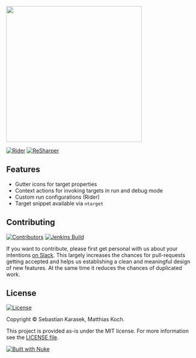 <img src="https://github.com/nuke-build/presentation/raw/master/images/logo2.png" width="360" />

[![Rider](https://img.shields.io/jetbrains/plugin/v/10803-nuke-support.svg?label=rider%20&colorB=0A7BBB&style=flat-square&logo=%20data%3Aimage%2Fpng%3Bbase64%2CiVBORw0KGgoAAAANSUhEUgAAADAAAAAsCAYAAAAjFjtnAAAAAXNSR0IArs4c6QAAAARnQU1BAACxjwv8YQUAAAAJcEhZcwAADsMAAA7DAcdvqGQAAAAZdEVYdFNvZnR3YXJlAHBhaW50Lm5ldCA0LjAuMjHxIGmVAAAEEklEQVRoQ%2B2ZS0hUURjHLSoKominVIta1aLaFYhBES1t1bLFRCAREbQKaiHpqgeEpjDjRhIFHWwzIyo6oWXqwmfkW0evr9TxNT7GcZxX%2FzPzzZk53jsyc%2B91I%2FcHB4a5%2F%2B%2B79z%2Fn3O98RzOOBKFQ6BeGlOrw%2B%2F2S0%2Bn83dXV9a6srOwSpUlKfX19yvnn5%2BelwcFBW09Pz8uamporlOJgEOgMq2R7ezuAm33Cx%2BOUTgYMqMq%2Ft7cX7O3t7QbXKJUyWgzEWFhYaMONTlJKAbUGYvh8vjBymy0Wi2J%2BXQwwxsbGvlFKAa0GGHjG8Nra2nd8lM%2B0kgGPx9OK76sSx9LSkgNrfyMQCOySTAAxodLS0uuUlqNkAPnG9%2BdfWVlxLC8vs%2FxBkskYHx%2B3Udo4CJbdoKqqKpcuy8DLmzU3N%2FeTpAJTU1MfSMZRMoBCYKHLMhwOx12YacBzkVpkeHjYRNIo6RpgsPXodrtdJOdgvdpJwknXQIyRkZE3mA2KiIP7LqJCnSGZOgMM3MBOcg5y6WaAsb6%2B%2Fp5CBDo7O5%2BSRL0BTOWhG2hpaTnt9Xr%2FURhndna2lSTqDWxtbUkk50xOTupqgDE9PV1AYZzV1VVXXl5etKyma6C8vDwTJa2GpALY1J6QjKPVAGY6l8I4mJVwR0dH9D1QMtDW1ubCjaXE0dDQIA0MDEj45f0kE0DlmMeUn4gkTUCrgYqKCpkBxszMTHID6YJq4cVU50QS7kOrAZvNJjOAZ9bPAHoWT3Nz84tIMgW0GsC%2B84rCOFjCYV5K1RpgPQo2tKbi4uLbkURJ0GoALUo3hXHQRP7BpWMRgZIBrGcPpmgjNjY3N2XtA16knb6%2BvouRJAegxUB1dXVuMCjvLCYmJspIomwA3wlVqL29PXt3d1e2t6MeD%2BTn58te3ETUGkDByMTyHKMQDmL9drv9FslSM8DAzvuRLgtgjX4miSJqDOCdugfNKMkFJElqIlmUVA0w0PdPkISDmQk3NjZmk0SGkgF0tq2VlZWm2ECpNFmtVtPi4uJzLN8fuD8pRdBa%2BIaGhrIodZR0DKCk5WBafSTj4IEmMeWnSCagZEANmBEPVsEDShsnHQOM%2Fv7%2BLyQTQPKvJBHQwwCqjhet%2Bn1KKZKuAfQg51GH%2F5KUw5bS6OjoHZJxtBjAr876q14ssxuUTk66Bhg4dNzECYzUcbAv7KCPukCyCGoMIPcaGjYrK6NIEa33ycBb%2FRhtgClx4EEu0%2BWkoPo83B%2FHBo59QqzZbH4LE7UHjbq6ulpsjM9QJEwFBQWPlHoqAwMDAwMDAwODo0hJScnZoqKic3oOHPST%2Fs9Md1wulxMjrNfAuZYdbK5S%2BsNH6UCjBfZ3HJgwDKQMDLzGKNRrwECh2%2B0WjpUGimRk%2FAdgThdOY4UJ9QAAAABJRU5ErkJggg%3D%3D)](https://plugins.jetbrains.com/plugin/10803-nuke-support)
[![ReSharper](https://img.shields.io/resharper/v/ReSharper.Nuke.svg?label=resharper%20&colorB=0A7BBB&style=flat-square&logo=%20data%3Aimage%2Fpng%3Bbase64%2CiVBORw0KGgoAAAANSUhEUgAAADIAAAAxCAYAAACYq%2FofAAAAAXNSR0IArs4c6QAAAARnQU1BAACxjwv8YQUAAAAJcEhZcwAADsMAAA7DAcdvqGQAAAAZdEVYdFNvZnR3YXJlAHBhaW50Lm5ldCA0LjAuMjHxIGmVAAAE%2BElEQVRoQ%2B2Ya0hkZRzG3d1oWehLLQS2QRC1tEWflhLqU0QgsbAb6ZesiL5KXxKE3GBa86uE0IdWiTJq8BLGMiqapnjDYfAy3jCv6XgfZC7explxnJ73zDPvnOM7M%2BtlslrOD%2F7InOc5%2F%2Ff8z3mvZplkgJKSkuzS0tIb8bBYLC9RMoDr1%2FW%2B4uLiG5RUDg8PFxCek4Tf7%2Fe4XK7W0dHRosbGxieZ6tg4nU7%2F3t5eNB67u7tBSpK8vLwr29vbXr1veno6Ci7QYgSCT6inJRQK7UxNTd3F23ucKR%2FGBbyMAG%2FXWFpaClCT2Gy2F4PBIB0x0FYbZRXoZyokzszMTFdtbe0Vpk1JTU3NawcHB7wrBn7XU5a0tLS8Q1kyNDRko6wCPSOFCCYnJ2uYNiXLy8tv0y4ZHx%2F%2FnrIEL6aIsmRlZeUzyirQM1YI3mxodXX1OaZOCvr517RLPB7PR5QlGH9WyhIM%2BDzKKtCVQtCHf8Cfi0ejsLDwGfTdj2dnZ23hcPgQ1xRQSAVTayDXbYQ1Hmtra7u0SlDc4djYWEQfW1tbVBNMTExoWldX1wzTJ4CetBDKKbHb7Rb4eEeCjY2NOVo04PmCUsbAyzC0oYHrpyokNzf3Mvp7mLdIcO%2F%2FqxAButdPvEVyHoWg3cwWgi8yy1skSQr5HOEXEYlEDOuHAIteAN3Rrw8Qoizx%2BXzbcd3tdjuZPoHwxKwJjlNIX1%2FfG3gwZZBgsI%2FSooAuoXyd9vb2IsoSDOp6yhp4nmggEHiBcnLgO1EhdXV1l3p7ewuwrdik3QC%2B0pe0KmBK7aFNQzzg8PDwNcoSfJE%2FaNHA9iRUWVn5LOXkwKcUsrm5GcEqGjwaIyMjwZ2dnaB4gGSguHB1dfV1pjaQn59%2Fyev1TtCqgd%2FRqqqqp2iRrK%2Bv0xFjf39%2FlVJq4FMKOQ3oZtH%2B%2Fv57TKsgti94QXTHwKCdpCzBzvgaZQm%2Bsp1yauA7cyFic4civmXKpGBVfpV2CRZCB2XJ4OBgLmUJvtx3lFMD35kKwf5nrbOz8w5SKdtrdMGfEZsi8Pa3eYsE1%2Ffiui6UJV3MdnF9YWHhPtMbge%2FUhSwuLkYKCgqymUoBDT%2BgNWOgkF%2BY3gg0pRDMEn%2FOzc3d1we6zwZlA5gqq5lK4V8vBA%2BgTL%2BYJt%2FD9QgtEnSZcFtb2y3aDPwnCxHMz88bFqo4WHVXm5ubL9MmQZ4yRAdW7yFaJVjgQkLTB44BDsoSjA%2B33oMZ7C7TG4H32IWUlZVlo9st0WYAx9UfaVMoLy9%2FCznpjIFV%2FnfKku7u7luUJVi7fqWcHniPXYgAjd1Bb6IzgVhHcFb5lDYD2La8S5sEC6zSBh76K8oSLMCfUE4PvCcqxGKxXMTgV05vAhyGvHj7ypYDW5NvaJFg2v6AsgRH3t8oSyoqKm5TTg%2B8JypE0NDQcBVvWVkXBCiylTYJthx1lCXYmrxJWYKd7V%2BUNfhflMcopwfGExciwEz1figUEud0Q4hrDofjQ9o0XC6XT%2B%2FBnixKSYJj9FVMGjt6Hwa2W%2BzRaEkPnvsmHjxHH7j2POW04Mu83tHRkXM0rFbrK7Ro9PT03NTr9fX1OZQk4v9ira2thjzY4r9M2cTExMTExMTExMTkEaSpqemB3W5fznTg2LrMJs6HgYEB5YSYKdjE%2BfDIFOJ0Ol1sN%2BOwifMB7T2Bc%2FrT%2F0SwCZOHk5X1N%2Fu%2FydjP06PFAAAAAElFTkSuQmCC)](https://resharper-plugins.jetbrains.com/packages/ReSharper.Nuke/)

## Features

- Gutter icons for target properties
- Context actions for invoking targets in run and debug mode
- Custom run configurations (Rider)
- Target snippet available via `ntarget`

 ## Contributing

[![Contributors](https://img.shields.io/github/contributors/nuke-build/extensions.svg?style=flat-square&label=contributors&logo=data%3Aimage%2Fpng%3Bbase64%2CiVBORw0KGgoAAAANSUhEUgAAAFgAAABACAYAAACeELDCAAAAAXNSR0IArs4c6QAAAARnQU1BAACxjwv8YQUAAAAJcEhZcwAAHYcAAB2HAY%2Fl8WUAAAAZdEVYdFNvZnR3YXJlAHBhaW50Lm5ldCA0LjAuMTnU1rJkAAAEFUlEQVR4Xu2bjY3UMBCFrwRKoAQ6gA6gA64D6AA6gA6gA%2BgAOoAOjg6gg2XeSl7lfN%2FGdjweR9E%2B6ZNO7%2BIZjzc%2Fjr17dzqdtvLc%2BGD8MJL0tzz9j9rsmSH1oFnBO6MkHUNt98iwetAs8MWolY6lGHtiaD1ortDSmaTPBsXaA8PrQfMKb4ytUluKOZOQetC8woOxVWpLMWcSUg%2BawL3RK8Wg2DMIqwdN4JfRK8Wg2DMIqwfNjBeGlxSLcqzx1vhm5PNTefoftVkjtB40M94bXlIsykFogv%2FXKEnH6FiKQYTWg2bGV8NLikU5luis2HIJq03NFRJaD5oZPw0vKRblSHhcvqVBjqynaoBrLtNaKRblEBoYj1yKsTbIUfWcQTPDW5RDiynehV9boPEW5biAZoa3KIdmBN5STMrlLcpxAc0Mb%2BXxe15ZS6JXWm%2Fl8R%2BBZsboh0LPK2tJ9Eq7u4fcyGnNK2O0lGOZc3fTtI%2BGl%2FKJ%2BXdjtJRjmXNkPU9AM8NjbpqUP9mjtMw5sp4noAn8MXr121jGjLg9JOW3iRH1IGgCI5b3PC%2FVkpRrmXt3y5Wi51NX2zye59O8JHrae9eDoHkF7y2W2QPsXQ%2BC5gra8GvVtU1Cz1fjkq5t8XjWg6BZoGUeuTZPjBb1QXjVg6BZQc2idWmOGC3qQ8KjHgTNSjQHpJmAvOL80IjUP4P6sKS3HgTNjGfGS0PbMp8M7YeJtV0H3fPScWq3x4ecplnqW%2Brn2pqIak3HaQzUTmOiscnjPgJN47Whb714LcRQgbMH2Cu%2FxkhjpTHLczwaYH0a%2BmRGPN1p5Z8ux1FSrjz%2FqDo1hpczOyXTJTx62pRfTj3z0Fbltyj1ZaQ0luecSubx2lij6CKXmvXh3iuZ1322JJqgz1iuFC1z3x49KFmU9EHmhUZcPbQoE3VSnZNFKl82FB5Lh9dEizKRy6TnhJGiV82RZzGdvVG3h7OUMFr0VjRiTkxzX%2BUOlZJGi85iPeX1OuslxcpnDiL07JWUdIboq03yPAZZMSh%2B6L03Ke%2FEbDQ%2F7RlktaUH6TTQnIzOPm0otkpt6MydCpo7QPdPrR%2FUnM06RsfSPXc6aO4IDVpJuxzYBJqBaNqkdVX9TFWrUFr2S%2BuuomYBSscs2yiGYimmYk%2B9baA5iDSQGoAtPxHolXIqdxp46qM7aDqhs1PF6Hu6o5dCt0h9Ut%2FUx81bQiXQ7EQr%2ByO%2BUD1a6jPuSvSA5kY0%2F5xx6XtLNbjNpdHcgO5tR5NqolqbQLORyL21aNFeXhNoNhK2eD1BtEnQBJqNHF1UczVoNnJ0Uc3VoNnI0UU1V4NmI0cX1VwNmo0cXVRzNWg2cnRRzdWg2cjRRTVXg2YjRxfVXA2aN%2FxA84YfaN7wA80bXpzu%2FgPmTK3HK79ikgAAAABJRU5ErkJggg%3D%3D)](https://github.com/nuke-build/nuke/graphs/contributors)
[![Jenkins Build](https://img.shields.io/jenkins/s/https/jenkins.nuke.build/job/nuke-build/job/resharper/job/develop.svg?style=flat-square&label=jenkins&logo=%20data%3Aimage%2Fpng%3Bbase64%2CiVBORw0KGgoAAAANSUhEUgAAACgAAAAoCAYAAACM%2FrhtAAAAAXNSR0IArs4c6QAAAARnQU1BAACxjwv8YQUAAAAJcEhZcwAADsMAAA7DAcdvqGQAAAAZdEVYdFNvZnR3YXJlAHBhaW50Lm5ldCA0LjAuMjHxIGmVAAAGBklEQVRYR82YfayWcxjHT%2B%2BnkuQlU2e9iE6MiJS%2FakOLFCvOJHGY1kRYRqNh2LAOUXZaTJFWMubloGYtm7Nl8tZ0hlUzJ0dFRVGhF53j8%2F093%2Ftxnufc9%2FNyTjbf7bvf77qu73Xd93M%2Fv%2Fv3cpe0BU1NTaWNjY0Xw2nwSbgMroK1cD38BK5BtxTeT380bSen%2FzfgAj250G1wLTyIHQtih%2BE%2BeMSuAOxf4bOwzCWPDajdjaKPwX2pS2UC%2Fx9wGd0K2v607Z3XHrsvvAJWwXrr%2F4T3Rbo2gSKnU%2BwbFc4G%2FqNwETzF8pwgRTc8Gf7g%2FDdhF4eLB8m9o2LZwL8fjre0KJCuobLKdd6gaedQcSB5pYpkA%2F9fcJRlrQJlOlFjtevNsrtwkNQfHlWBbOCfYVmbQKkTqPUjPAD72J0fiLvCFanbyYSLtRg3%2BE6DI5AMgR3sjgU61R8I9QJNcd35DucH4reVlATiYy3VUzgf%2B%2BNUJI0BDseC%2BPSULNTa43YvTaklyUCoCTUfKqSlHYL%2Bd3gEvgofgnNDoRxAUw4Xkb%2BU9rtQEdCfYEkyED1tfSyIC%2F2trUmZjRNDcitAyQ7kL3Tt%2FH8zonckTgLxWkulHQ%2FvsJkGPq02NchzTh9oytF8RHsD1OqzzqFkIArzUxKIT7U0EWietzY9FdHXSvIh7vTqgX0mPAS%2FhZvhboeSgWi5iseBmMZaD0sTgWak9cvtkq%2FavvPsCsCeZ%2F%2FfUCtT7pUF7SNKiAPJDZYlAllHtWg%2Fhwdh2BjQjnWNBbYrYR2slT8Cdm%2FFE4Gg%2BUvym9sAYodoeloaCzTacmm79bVzZspPV%2Buw%2Fkrd9NlwDvwF6qlp87DD%2BoGhUBwI3mTROpoL7XtYvgjYVwdxDAhrj7gGhq0Y7VY42GHVuhTqhrbAvvIh6wz1JmvaUc6gIM4GsY4Ed8Bt9I%2BTkLYdbZkSI2Df45REINM6exJti%2B0Ufm2zVKcepm%2BG%2Fkv2xy95BC6wYB7sAXWzsx3TAN4G70SSf7bPA%2BrMgoL2hyfb95Yc2N2CKBvEokGs5Bvdv9uxGZhtvrHmoOYcX6PKtsatNsTxcyfB6Ak%2BB%2B%2BFm%2BBQh1sNagyHGX8btjYJL%2Fh6mjM1lHQc2GhJSyDSuNkJd8ET7W4zqKXDlFaJ66H%2BHb3lh31zX0HtgsI4p13htHgg0BiTUHPYGfJh9qOvbX1YfwsF%2BuPdzlTNCNh6i7X7uZm2qzT0KxwLQyoRaPSo51usF%2BMz2GD7WsvyAu25cA%2FU8lYGr4R3wUnwVF9Hvu%2FhdXCxr1HYkEI4Dq4lJ0zU9KsdKgjoR8DNztUT2wh1QNL41s1vdUzr8O1wN9QbXdzZhKSwN6R9wq4A7NlQW%2FXYSRW%2FnpLG9FT4PtSKIWgVGQp%2FhkvQaD95Tdw1CgJ5nUncCzPeLuzJLvq4XWngewbqqU1DEtZl2nawFPZSPwiB%2Buj0BUKbkOQlLhdIjKaDc%2BySrwtsgDqflNsdgD0Y7nKOdtsb6H5Bq4m%2B3rIA7InWpXc9RYN8nTmExXYFYE9IucONXmR3AHYf%2BBTcADW%2B9Bdrv6e%2Fu7s1OjXqpg9wjZxnmJwg%2BTKKROeOYXYHYGuA621XbCEs6JsLukEweom0pOY%2Fi2SDJB1s3lORCNjb4XBLArBHwS2Oa0LWOaUScwDMeCvx66k9CvdL3xz43qXpZ2kyEOkwrYEeZvts4NfTehmOwexFq7kt6aOSvnBpydQ0E%2FZ7uYBG%2F1T8kYK4NpS3wp0peeEgR%2BvoXLgEbrc7AFs7lDQwV8ORUOeROrvTwCeM8W2lgGMYXG9NQUD%2FAc3r7q90Kf1Q7SunwC8Vi4D9E5xkWQD2AoezMd2SIHoAZnxoLATkaK6LlsXXXC4D%2BC%2BBL8Jq2OITHb6qUCwL%2BK8KAvqaiGM%2FEBUDasTeYD6Q94pLZAD%2FWZYE0af2txrUqHG5NHBrTI%2Bj1ecNfRYR9flXf%2F%2Fl%2BKfThu8yzYFP55l%2Fv2XjuCUVaj2osYlGN9QdjoZ6YcKGoFiQV%2BdbSwGfvj%2Fry1KbQA0te8diuLRc9nA%2BCLX3%2Bz%2BwMnVXJSX%2FACrjqI7wt59WAAAAAElFTkSuQmCC)](https://jenkins.nuke.build/blue/organizations/jenkins/nuke-build%2Fextensions/activity/)

If you want to contribute, please first get personal with us about your intentions [on Slack](https://publicslack.com/slacks/nukebuildnet/invites/new). This largely increases the chances for pull-requests getting accepted and helps us establishing a clean and meaningful design of new features. At the same time it reduces the chances of duplicated work.

## License

[![License](https://img.shields.io/github/license/nuke-build/nuke.svg?style=flat-square&logo=data%3Aimage%2Fpng%3Bbase64%2CiVBORw0KGgoAAAANSUhEUgAAAEAAAABACAYAAACqaXHeAAAAAXNSR0IArs4c6QAAAARnQU1BAACxjwv8YQUAAAAJcEhZcwAAHYcAAB2HAY%2Fl8WUAAAAZdEVYdFNvZnR3YXJlAHBhaW50Lm5ldCA0LjAuMTCtCgrAAAADB0lEQVR4XtWagXETMRREUwIlUAIlUAodQAl0AJ1AB9BB6AA6gA6MduKbkX%2BevKecNk525jHO3l%2Fp686xlJC70%2Bl0C942vjV%2Bn9FreVQbBc0wWujfRpW8Z78JaIb53hhJ1ygTA80w9PQ36duBMjHQHPCuoQZfutSjeqU1PAJN4E3j2pN7aVKv6pnWcgGawNfGa5N6prVcgGZBn8yvVXZXQbOgPXokXaPMNZwoc41D%2FaHZ8b7hpBrKjnCizIjD%2FaHZ8aPR6%2BeZXqqh7Agnyow43B%2BaZz40qnQ36a6rlsYgnChDLOkPzTN1z%2B9PafU0N3OAcaIMsaQ%2FNBufG1X9JyrtDMr0Y4xwokxlWX%2BPjAYdemhPrWeDvYcPJ8r0LO3v4oszNfivQQuTp2u9qJGKE2V6lvZ38UVj9q3t3oqEE2U2lvfXF4t6qPjTqDUV1fRyhw8nymws768vfOr2NtqOqFY4UUZE%2BusL6VDRX7%2FGzOHDiTIi0t9WMPsUKzNPx4kysf62gmuHir3sPXw4USbWny485ZOc2PsJ7VTro%2F3pwp5DxV7qHq2xa41TrY%2F2J7PfJkaHir3UwwdtU061PtqfTP0CUaYm2v3LxCtoDI2lMWk8p1of7Y8K0jhRJgaaYZwoE0P%2FpFUndZqtP6T4BE2zC5qtP6T4BE2zC5qtPyRN8OvhZUQae3ZBtT7anyb49PA6Ivp5wKnWR%2FvbJkncZXr6wokysf62CXRCWjmJxhqd2JwoE%2BuvTqS37JGJlB39GLzhRJmN5f31gz8XTpSJgWYYJ8rEQDOME2VioBnGiTIx0AzjRJkYaIZxokwMNMM4USYGmmGcKBMDzTBOlImBZhgnysRAM4wTZWKgGcaJMjHQDONEmRhohnGiTAw0wzhRJgaaYZwoEwPNME6UiYFmGCfKxEAzjBNlYqAZxokyMdAMoL%2FO%2BNi4bzjpT1e%2BNFb8V7gFzUXMLHqk%2BM1A8wArFj1S5GagOUly0SMtuxloTnJrUU%2B7QXOSW4t62g2ak9xa1NNu0Jzk1qKednK6%2Bw9roIB8keT%2F3QAAAABJRU5ErkJggg%3D%3D)](https://github.com/nuke-build/ide-extensions/blob/master/LICENSE)

Copyright &copy; Sebastian Karasek, Matthias Koch.

This project is provided as-is under the MIT license. For more information see the [LICENSE file](https://github.com/nuke-build/ide-extensions/blob/master/LICENSE).

[![Built with Nuke](http://nuke.build/squared)](https://nuke.build)
